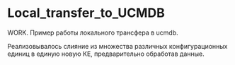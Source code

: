 # Local_transfer_to_UCMDB
WORK. Пример работы локального трансфера в ucmdb.

Реализовывалось слияние из множества различных конфигурационных единиц в единую новую КЕ, предварительно обработав данные.
